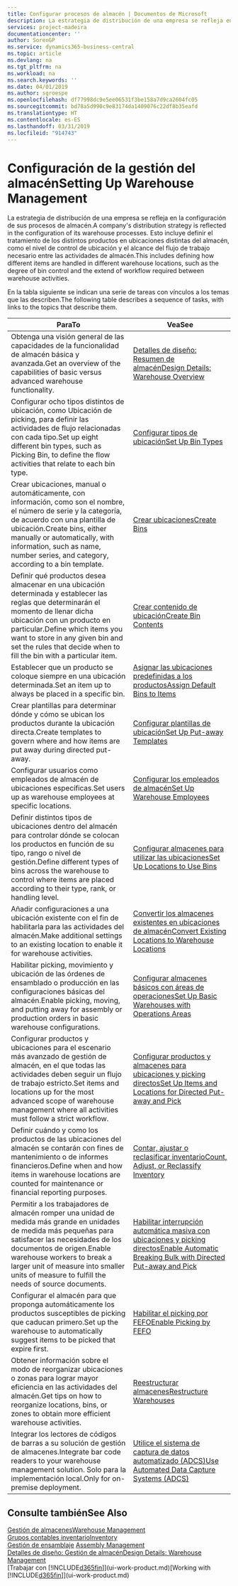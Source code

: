 ```yaml
---
title: Configurar procesos de almacén | Documentos de Microsoft
description: La estrategia de distribución de una empresa se refleja en la configuración de sus procesos de almacén. Esto incluye definir el tratamiento de los distintos productos en ubicaciones distintas del almacén, como el nivel de control de ubicación y el alcance del flujo de trabajo necesario entre las actividades de almacén.
services: project-madeira
documentationcenter: ''
author: SorenGP
ms.service: dynamics365-business-central
ms.topic: article
ms.devlang: na
ms.tgt_pltfrm: na
ms.workload: na
ms.search.keywords: ''
ms.date: 04/01/2019
ms.author: sgroespe
ms.openlocfilehash: df77998dc9e5ee06531f3be158a7d9ca2604fc05
ms.sourcegitcommit: bd78a5d990c9e83174da1409076c22df8b35eafd
ms.translationtype: HT
ms.contentlocale: es-ES
ms.lasthandoff: 03/31/2019
ms.locfileid: "914743"
---
```

# <a name="setting-up-warehouse-management"></a><span data-ttu-id="beb2e-104">Configuración de la gestión del almacén</span><span class="sxs-lookup"><span data-stu-id="beb2e-104">Setting Up Warehouse Management</span></span>
<span data-ttu-id="beb2e-105">La estrategia de distribución de una empresa se refleja en la configuración de sus procesos de almacén.</span><span class="sxs-lookup"><span data-stu-id="beb2e-105">A company's distribution strategy is reflected in the configuration of its warehouse processes.</span></span> <span data-ttu-id="beb2e-106">Esto incluye definir el tratamiento de los distintos productos en ubicaciones distintas del almacén, como el nivel de control de ubicación y el alcance del flujo de trabajo necesario entre las actividades de almacén.</span><span class="sxs-lookup"><span data-stu-id="beb2e-106">This includes defining how different items are handled in different warehouse locations, such as the degree of bin control and the extend of workflow required between warehouse activities.</span></span>  

 <span data-ttu-id="beb2e-107">En la tabla siguiente se indican una serie de tareas con vínculos a los temas que las describen.</span><span class="sxs-lookup"><span data-stu-id="beb2e-107">The following table describes a sequence of tasks, with links to the topics that describe them.</span></span>   

|<span data-ttu-id="beb2e-108">**Para**</span><span class="sxs-lookup"><span data-stu-id="beb2e-108">**To**</span></span>|<span data-ttu-id="beb2e-109">**Vea**</span><span class="sxs-lookup"><span data-stu-id="beb2e-109">**See**</span></span>|  
|------------|-------------|  
|<span data-ttu-id="beb2e-110">Obtenga una visión general de las capacidades de la funcionalidad de almacén básica y avanzada.</span><span class="sxs-lookup"><span data-stu-id="beb2e-110">Get an overview of the capabilities of basic versus advanced warehouse functionality.</span></span>|[<span data-ttu-id="beb2e-111">Detalles de diseño: Resumen de almacén</span><span class="sxs-lookup"><span data-stu-id="beb2e-111">Design Details: Warehouse Overview</span></span>](design-details-warehouse-overview.md)|  
|<span data-ttu-id="beb2e-112">Configurar ocho tipos distintos de ubicación, como Ubicación de picking, para definir las actividades de flujo relacionadas con cada tipo.</span><span class="sxs-lookup"><span data-stu-id="beb2e-112">Set up eight different bin types, such as Picking Bin, to define the flow activities that relate to each bin type.</span></span>|[<span data-ttu-id="beb2e-113">Configurar tipos de ubicación</span><span class="sxs-lookup"><span data-stu-id="beb2e-113">Set Up Bin Types</span></span>](warehouse-how-to-set-up-bin-types.md)|  
|<span data-ttu-id="beb2e-114">Crear ubicaciones, manual o automáticamente, con información, como son el nombre, el número de serie y la categoría, de acuerdo con una plantilla de ubicación.</span><span class="sxs-lookup"><span data-stu-id="beb2e-114">Create bins, either manually or automatically, with information, such as name, number series, and category, according to a bin template.</span></span>|[<span data-ttu-id="beb2e-115">Crear ubicaciones</span><span class="sxs-lookup"><span data-stu-id="beb2e-115">Create Bins</span></span>](warehouse-how-to-create-individual-bins.md)|  
|<span data-ttu-id="beb2e-116">Definir qué productos desea almacenar en una ubicación determinada y establecer las reglas que determinarán el momento de llenar dicha ubicación con un producto en particular.</span><span class="sxs-lookup"><span data-stu-id="beb2e-116">Define which items you want to store in any given bin and set the rules that decide when to fill the bin with a particular item.</span></span>|[<span data-ttu-id="beb2e-117">Crear contenido de ubicación</span><span class="sxs-lookup"><span data-stu-id="beb2e-117">Create Bin Contents</span></span>](warehouse-how-to-set-up-bin-contents.md)|  
|<span data-ttu-id="beb2e-118">Establecer que un producto se coloque siempre en una ubicación determinada.</span><span class="sxs-lookup"><span data-stu-id="beb2e-118">Set an item up to always be placed in a specific bin.</span></span>|[<span data-ttu-id="beb2e-119">Asignar las ubicaciones predefinidas a los productos</span><span class="sxs-lookup"><span data-stu-id="beb2e-119">Assign Default Bins to Items</span></span>](warehouse-how-to-assign-default-bins-to-items.md)|
|<span data-ttu-id="beb2e-120">Crear plantillas para determinar dónde y cómo se ubican los productos durante la ubicación directa.</span><span class="sxs-lookup"><span data-stu-id="beb2e-120">Create templates to govern where and how items are put away during directed put-away.</span></span>|[<span data-ttu-id="beb2e-121">Configurar plantillas de ubicación</span><span class="sxs-lookup"><span data-stu-id="beb2e-121">Set Up Put-away Templates</span></span>](warehouse-how-to-set-up-put-away-templates.md)|
|<span data-ttu-id="beb2e-122">Configurar usuarios como empleados de almacén de ubicaciones específicas.</span><span class="sxs-lookup"><span data-stu-id="beb2e-122">Set users up as warehouse employees at specific locations.</span></span>|[<span data-ttu-id="beb2e-123">Configurar los empleados de almacén</span><span class="sxs-lookup"><span data-stu-id="beb2e-123">Set Up Warehouse Employees</span></span>](warehouse-how-to-set-up-warehouse-employees.md)|
|<span data-ttu-id="beb2e-124">Definir distintos tipos de ubicaciones dentro del almacén para controlar dónde se colocan los productos en función de su tipo, rango o nivel de gestión.</span><span class="sxs-lookup"><span data-stu-id="beb2e-124">Define different types of bins across the warehouse to control where items are placed according to their type, rank, or handling level.</span></span>|[<span data-ttu-id="beb2e-125">Configurar almacenes para utilizar las ubicaciones</span><span class="sxs-lookup"><span data-stu-id="beb2e-125">Set Up Locations to Use Bins</span></span>](warehouse-how-to-set-up-locations-to-use-bins.md)|
|<span data-ttu-id="beb2e-126">Añadir configuraciones a una ubicación existente con el fin de habilitarla para las actividades del almacén.</span><span class="sxs-lookup"><span data-stu-id="beb2e-126">Make additional settings to an existing location to enable it for warehouse activities.</span></span>|[<span data-ttu-id="beb2e-127">Convertir los almacenes existentes en ubicaciones de almacén</span><span class="sxs-lookup"><span data-stu-id="beb2e-127">Convert Existing Locations to Warehouse Locations</span></span>](warehouse-how-to-convert-existing-locations-to-warehouse-locations.md)|
|<span data-ttu-id="beb2e-128">Habilitar picking, movimiento y ubicación de las órdenes de ensamblado o producción en las configuraciones básicas del almacén.</span><span class="sxs-lookup"><span data-stu-id="beb2e-128">Enable picking, moving, and putting away for assembly or production orders in basic warehouse configurations.</span></span>|[<span data-ttu-id="beb2e-129">Configurar almacenes básicos con áreas de operaciones</span><span class="sxs-lookup"><span data-stu-id="beb2e-129">Set Up Basic Warehouses with Operations Areas</span></span>](warehouse-how-to-set-up-basic-warehouses-with-operations-areas.md)|  
|<span data-ttu-id="beb2e-130">Configurar productos y ubicaciones para el escenario más avanzado de gestión de almacén, en el que todas las actividades deben seguir un flujo de trabajo estricto.</span><span class="sxs-lookup"><span data-stu-id="beb2e-130">Set items and locations up for the most advanced scope of warehouse management where all activities must follow a strict workflow.</span></span>|[<span data-ttu-id="beb2e-131">Configurar productos y almacenes para ubicaciones y picking directos</span><span class="sxs-lookup"><span data-stu-id="beb2e-131">Set Up Items and Locations for Directed Put-away and Pick</span></span>](warehouse-how-to-set-up-items-for-directed-put-away-and-pick.md)|  
|<span data-ttu-id="beb2e-132">Definir cuándo y como los productos de las ubicaciones del almacén se contarán con fines de mantenimiento o de informes financieros.</span><span class="sxs-lookup"><span data-stu-id="beb2e-132">Define when and how items in warehouse locations are counted for maintenance or financial reporting purposes.</span></span>|[<span data-ttu-id="beb2e-133">Contar, ajustar o reclasificar inventario</span><span class="sxs-lookup"><span data-stu-id="beb2e-133">Count, Adjust, or Reclassify Inventory</span></span>](inventory-how-count-adjust-reclassify.md)|
|<span data-ttu-id="beb2e-134">Permitir a los trabajadores de almacén romper una unidad de medida más grande en unidades de medida más pequeñas para satisfacer las necesidades de los documentos de origen.</span><span class="sxs-lookup"><span data-stu-id="beb2e-134">Enable warehouse workers to break a larger unit of measure into smaller units of measure to fulfill the needs of source documents.</span></span>|[<span data-ttu-id="beb2e-135">Habilitar interrupción automática masiva con ubicaciones y picking directos</span><span class="sxs-lookup"><span data-stu-id="beb2e-135">Enable Automatic Breaking Bulk with Directed Put-away and Pick</span></span>](warehouse-enable-automatic-breaking-bulk-with-directed-put-away-and-pick.md)|  
|<span data-ttu-id="beb2e-136">Configurar el almacén para que proponga automáticamente los productos susceptibles de picking que caducan primero.</span><span class="sxs-lookup"><span data-stu-id="beb2e-136">Set up the warehouse to automatically suggest items to be picked that expire first.</span></span>|[<span data-ttu-id="beb2e-137">Habilitar el picking por FEFO</span><span class="sxs-lookup"><span data-stu-id="beb2e-137">Enable Picking by FEFO</span></span>](warehouse-picking-by-fefo.md)|
|<span data-ttu-id="beb2e-138">Obtener información sobre el modo de reorganizar ubicaciones o zonas para lograr mayor eficiencia en las actividades del almacén.</span><span class="sxs-lookup"><span data-stu-id="beb2e-138">Get tips on how to reorganize locations, bins, or zones to obtain more efficient warehouse activities.</span></span>|[<span data-ttu-id="beb2e-139">Reestructurar almacenes</span><span class="sxs-lookup"><span data-stu-id="beb2e-139">Restructure Warehouses</span></span>](warehouse-how-to-restructure-warehouses.md)|
|<span data-ttu-id="beb2e-140">Integrar los lectores de códigos de barras a su solución de gestión de almacenes.</span><span class="sxs-lookup"><span data-stu-id="beb2e-140">Integrate bar code readers to your warehouse management solution.</span></span> <span data-ttu-id="beb2e-141">Solo para la implementación local.</span><span class="sxs-lookup"><span data-stu-id="beb2e-141">Only for on-premise deployment.</span></span>|[<span data-ttu-id="beb2e-142">Utilice el sistema de captura de datos automatizado (ADCS)</span><span class="sxs-lookup"><span data-stu-id="beb2e-142">Use Automated Data Capture Systems (ADCS)</span></span>](warehouse-use-automated-data-capture-systems-adcs.md)|

## <a name="see-also"></a><span data-ttu-id="beb2e-143">Consulte también</span><span class="sxs-lookup"><span data-stu-id="beb2e-143">See Also</span></span>  
[<span data-ttu-id="beb2e-144">Gestión de almacenes</span><span class="sxs-lookup"><span data-stu-id="beb2e-144">Warehouse Management</span></span>](warehouse-manage-warehouse.md)  
[<span data-ttu-id="beb2e-145">Grupos contables inventario</span><span class="sxs-lookup"><span data-stu-id="beb2e-145">Inventory</span></span>](inventory-manage-inventory.md)  
<span data-ttu-id="beb2e-146">[Gestión de ensamblaje](assembly-assemble-items.md)  </span><span class="sxs-lookup"><span data-stu-id="beb2e-146">[Assembly Management](assembly-assemble-items.md)  </span></span>  
[<span data-ttu-id="beb2e-147">Detalles de diseño: Gestión de almacén</span><span class="sxs-lookup"><span data-stu-id="beb2e-147">Design Details: Warehouse Management</span></span>](design-details-warehouse-management.md)  
<span data-ttu-id="beb2e-148">[Trabajar con [!INCLUDE[d365fin](includes/d365fin_md.md)]](ui-work-product.md)</span><span class="sxs-lookup"><span data-stu-id="beb2e-148">[Working with [!INCLUDE[d365fin](includes/d365fin_md.md)]](ui-work-product.md)</span></span>
